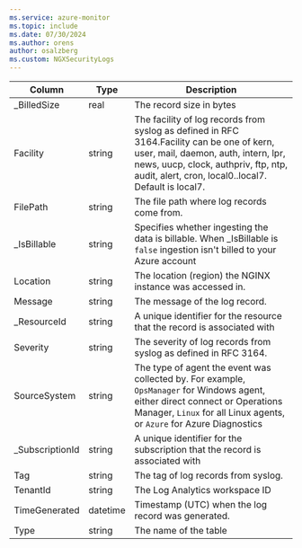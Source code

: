 ```yaml
---
ms.service: azure-monitor
ms.topic: include
ms.date: 07/30/2024
ms.author: orens
author: osalzberg
ms.custom: NGXSecurityLogs
---
```



| Column | Type | Description |
|---|---|---|
| _BilledSize | real | The record size in bytes |
| Facility | string | The facility of log records from syslog as defined in RFC 3164.Facility can be one of kern, user, mail, daemon, auth, intern, lpr, news, uucp, clock, authpriv, ftp, ntp, audit, alert, cron, local0..local7. Default is local7. |
| FilePath | string | The file path where log records come from. |
| _IsBillable | string | Specifies whether ingesting the data is billable. When _IsBillable is `false` ingestion isn't billed to your Azure account |
| Location | string | The location (region) the NGINX instance was accessed in. |
| Message | string | The message of the log record. |
| _ResourceId | string | A unique identifier for the resource that the record is associated with |
| Severity | string | The severity of log records from syslog as defined in RFC 3164. |
| SourceSystem | string | The type of agent the event was collected by. For example, `OpsManager` for Windows agent, either direct connect or Operations Manager, `Linux` for all Linux agents, or `Azure` for Azure Diagnostics |
| _SubscriptionId | string | A unique identifier for the subscription that the record is associated with |
| Tag | string | The tag of log records from syslog. |
| TenantId | string | The Log Analytics workspace ID |
| TimeGenerated | datetime | Timestamp (UTC) when the log record was generated. |
| Type | string | The name of the table |
